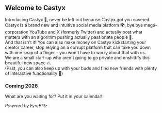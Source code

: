 ## Welcome to Castyx
Introducing Castyx 🚀, never be left out because Castyx got you covered.<br>
Castyx is a brand new and intuitive social media platform 🌍, bye bye mega-corporation YouTube and X (formerly Twitter) and actually post what matters with an algorithm pushing actually passionate people 🥳.<br>
And that isn't it! You can also make money on Castyx kickstarting your creator career, stop relying on a corrupt platform that can take you down with one snap of a finger - you won't have to worry about that with us.<br>
We are a small start-up who aren't going to go private and enshittify this beautiful new space 🔥.<br>
(Psst, you can also keep up with your buds and find new friends with plenty of interactive functionality 🧩)

### Coming 2026
What are you waiting for? Put it in your calendar!

*Powered by FyreBlitz*
